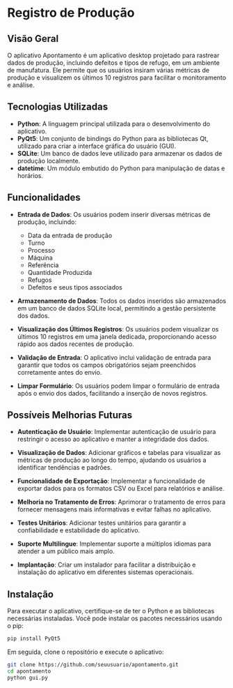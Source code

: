 # Registro de Produção

## Visão Geral

O aplicativo Apontamento é um aplicativo desktop projetado para rastrear dados de produção, incluindo defeitos e tipos de refugo, em um ambiente de manufatura. Ele permite que os usuários insiram várias métricas de produção e visualizem os últimos 10 registros para facilitar o monitoramento e análise.

## Tecnologias Utilizadas

- **Python**: A linguagem principal utilizada para o desenvolvimento do aplicativo.
- **PyQt5**: Um conjunto de bindings do Python para as bibliotecas Qt, utilizado para criar a interface gráfica do usuário (GUI).
- **SQLite**: Um banco de dados leve utilizado para armazenar os dados de produção localmente.
- **datetime**: Um módulo embutido do Python para manipulação de datas e horários.

## Funcionalidades

- **Entrada de Dados**: Os usuários podem inserir diversas métricas de produção, incluindo:
  - Data da entrada de produção
  - Turno
  - Processo
  - Máquina
  - Referência
  - Quantidade Produzida
  - Refugos
  - Defeitos e seus tipos associados

- **Armazenamento de Dados**: Todos os dados inseridos são armazenados em um banco de dados SQLite local, permitindo a gestão persistente dos dados.

- **Visualização dos Últimos Registros**: Os usuários podem visualizar os últimos 10 registros em uma janela dedicada, proporcionando acesso rápido aos dados recentes de produção.

- **Validação de Entrada**: O aplicativo inclui validação de entrada para garantir que todos os campos obrigatórios sejam preenchidos corretamente antes do envio.

- **Limpar Formulário**: Os usuários podem limpar o formulário de entrada após o envio dos dados, facilitando a inserção de novos registros.

## Possíveis Melhorias Futuras

- **Autenticação de Usuário**: Implementar autenticação de usuário para restringir o acesso ao aplicativo e manter a integridade dos dados.

- **Visualização de Dados**: Adicionar gráficos e tabelas para visualizar as métricas de produção ao longo do tempo, ajudando os usuários a identificar tendências e padrões.

- **Funcionalidade de Exportação**: Implementar a funcionalidade de exportar dados para os formatos CSV ou Excel para relatórios e análise.

- **Melhoria no Tratamento de Erros**: Aprimorar o tratamento de erros para fornecer mensagens mais informativas e evitar falhas no aplicativo.

- **Testes Unitários**: Adicionar testes unitários para garantir a confiabilidade e estabilidade do aplicativo.

- **Suporte Multilíngue**: Implementar suporte a múltiplos idiomas para atender a um público mais amplo.

- **Implantação**: Criar um instalador para facilitar a distribuição e instalação do aplicativo em diferentes sistemas operacionais.

## Instalação

Para executar o aplicativo, certifique-se de ter o Python e as bibliotecas necessárias instaladas. Você pode instalar os pacotes necessários usando o pip:

```bash
pip install PyQt5
```

Em seguida, clone o repositório e execute o aplicativo:

```bash
git clone https://github.com/seuusuario/apontamento.git
cd apontamento
python gui.py
```

